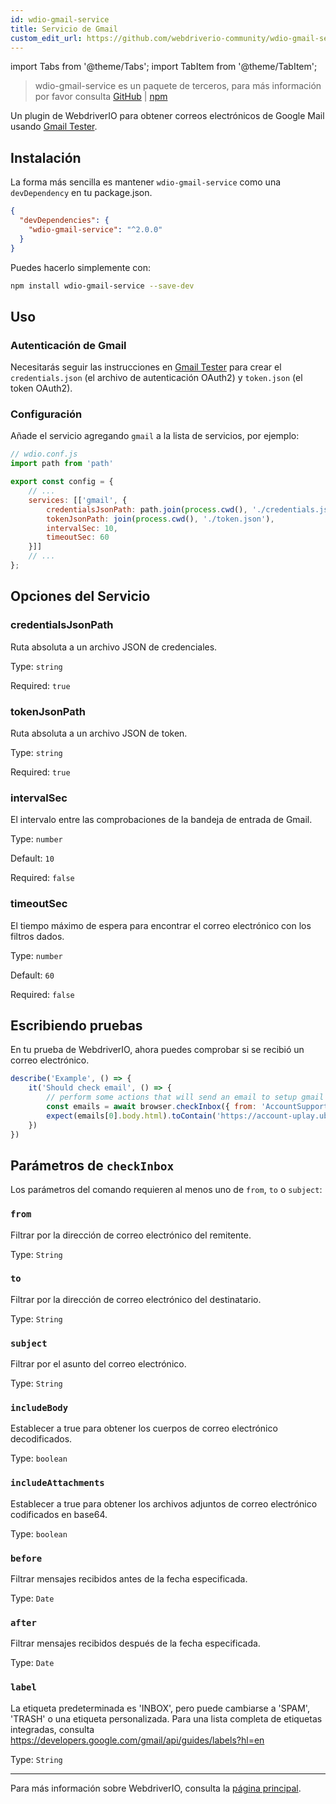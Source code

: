 ```yaml
---
id: wdio-gmail-service
title: Servicio de Gmail
custom_edit_url: https://github.com/webdriverio-community/wdio-gmail-service/edit/main/README.md
---
```


import Tabs from '@theme/Tabs';
import TabItem from '@theme/TabItem';

> wdio-gmail-service es un paquete de terceros, para más información por favor consulta [GitHub](https://github.com/webdriverio-community/wdio-gmail-service) | [npm](https://www.npmjs.com/package/wdio-gmail-service)

Un plugin de WebdriverIO para obtener correos electrónicos de Google Mail usando [Gmail Tester](https://github.com/levz0r/gmail-tester).

## Instalación

La forma más sencilla es mantener `wdio-gmail-service` como una `devDependency` en tu package.json.

```json
{
  "devDependencies": {
    "wdio-gmail-service": "^2.0.0"
  }
}
```

Puedes hacerlo simplemente con:

```sh
npm install wdio-gmail-service --save-dev
```

## Uso

### Autenticación de Gmail

Necesitarás seguir las instrucciones en [Gmail Tester](https://github.com/levz0r/gmail-tester) para crear el `credentials.json` (el archivo de autenticación OAuth2) y `token.json` (el token OAuth2).

### Configuración

Añade el servicio agregando `gmail` a la lista de servicios, por ejemplo:

```js
// wdio.conf.js
import path from 'path'

export const config = {
    // ...
    services: [['gmail', {
        credentialsJsonPath: path.join(process.cwd(), './credentials.json'),
        tokenJsonPath: join(process.cwd(), './token.json'),
        intervalSec: 10,
        timeoutSec: 60
    }]]
    // ...
};
```

## Opciones del Servicio

### credentialsJsonPath
Ruta absoluta a un archivo JSON de credenciales.

Type: `string`

Required: `true`

### tokenJsonPath
Ruta absoluta a un archivo JSON de token.

Type: `string`

Required: `true`

### intervalSec
El intervalo entre las comprobaciones de la bandeja de entrada de Gmail.

Type: `number`

Default: `10`

Required: `false`

### timeoutSec
El tiempo máximo de espera para encontrar el correo electrónico con los filtros dados.

Type: `number`

Default: `60`

Required: `false`


## Escribiendo pruebas

En tu prueba de WebdriverIO, ahora puedes comprobar si se recibió un correo electrónico.

```js
describe('Example', () => {
    it('Should check email', () => {
        // perform some actions that will send an email to setup gmail account
        const emails = await browser.checkInbox({ from: 'AccountSupport@ubi.com', subject: 'Ubisoft Password Change Request' });
        expect(emails[0].body.html).toContain('https://account-uplay.ubi.com/en-GB/action/change-password?genomeid=')
    })
})
```

## Parámetros de `checkInbox`

Los parámetros del comando requieren al menos uno de `from`, `to` o `subject`:

### `from`
Filtrar por la dirección de correo electrónico del remitente.

Type: `String`

### `to`
Filtrar por la dirección de correo electrónico del destinatario.

Type: `String`

### `subject`
Filtrar por el asunto del correo electrónico.

Type: `String`

### `includeBody`
Establecer a true para obtener los cuerpos de correo electrónico decodificados.

Type: `boolean`

### `includeAttachments`
Establecer a true para obtener los archivos adjuntos de correo electrónico codificados en base64.

Type: `boolean`

### `before`
Filtrar mensajes recibidos antes de la fecha especificada.

Type: `Date`

### `after`
Filtrar mensajes recibidos después de la fecha especificada.

Type: `Date`

### `label`
La etiqueta predeterminada es 'INBOX', pero puede cambiarse a 'SPAM', 'TRASH' o una etiqueta personalizada. Para una lista completa de etiquetas integradas, consulta https://developers.google.com/gmail/api/guides/labels?hl=en

Type: `String`

---

Para más información sobre WebdriverIO, consulta la [página principal](https://webdriver.io).